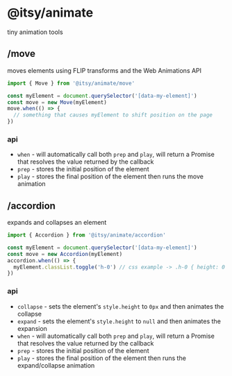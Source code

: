 # @itsy/animate

tiny animation tools

## /move

moves elements using FLIP transforms and the Web Animations API

```js
import { Move } from '@itsy/animate/move'

const myElement = document.querySelector('[data-my-element]')
const move = new Move(myElement)
move.when(() => {
  // something that causes myElement to shift position on the page
})
```

### api

- `when` - will automatically call both `prep` and `play`, will return a Promise that resolves the value returned by the callback
- `prep` - stores the initial position of the element
- `play` - stores the final position of the element then runs the move animation

## /accordion

expands and collapses an element

```js
import { Accordion } from '@itsy/animate/accordion'

const myElement = document.querySelector('[data-my-element]')
const move = new Accordion(myElement)
accordion.when(() => {
  myElement.classList.toggle('h-0') // css example -> .h-0 { height: 0 }
})
```

### api

- `collapse` - sets the element's `style.height` to `0px` and then animates the collapse
- `expand` - sets the element's `style.height` to `null` and then animates the expansion
- `when` - will automatically call both `prep` and `play`, will return a Promise that resolves the value returned by the callback
- `prep` - stores the initial position of the element
- `play` - stores the final position of the element then runs the expand/collapse animation
